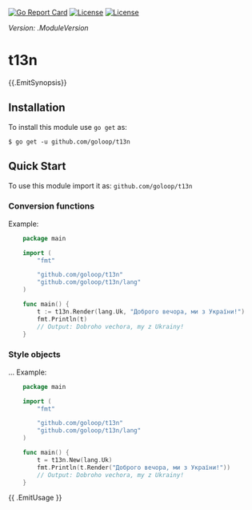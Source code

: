[//]: # (!!!Don't modify the README.md, use `make readme` to generate it!!!)


[![Go Report Card](https://goreportcard.com/badge/github.com/goloop/t13n)](https://goreportcard.com/report/github.com/goloop/t13n) [![License](https://img.shields.io/badge/license-BSD-blue)](https://github.com/goloop/t13n/blob/master/LICENSE) [![License](https://img.shields.io/badge/godoc-YES-green)](https://godoc.org/github.com/goloop/t13n)

*Version: .ModuleVersion*


# t13n

{{.EmitSynopsis}}

## Installation

To install this module use `go get` as:

    $ go get -u github.com/goloop/t13n

## Quick Start

To use this module import it as: `github.com/goloop/t13n`

### Conversion functions

Example:

```go
    package main

    import (
        "fmt"

        "github.com/goloop/t13n"
        "github.com/goloop/t13n/lang"
    )

    func main() {
        t := t13n.Render(lang.Uk, "Доброго вечора, ми з України!")
        fmt.Println(t)
        // Output: Dobroho vechora, my z Ukrainy!
    }
```

### Style objects

...
Example:

```go
    package main

    import (
        "fmt"

        "github.com/goloop/t13n"
        "github.com/goloop/t13n/lang"
    )

    func main() {
        t = t13n.New(lang.Uk)
        fmt.Println(t.Render("Доброго вечора, ми з України!"))
        // Output: Dobroho vechora, my z Ukrainy!
    }
```

{{ .EmitUsage }}
